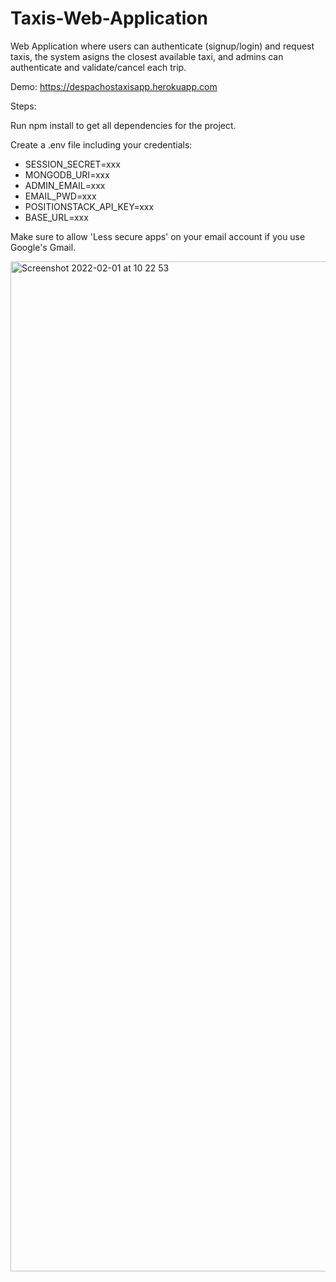 # Taxis-Web-Application

Web Application where users can authenticate (signup/login) and request taxis, the system asigns the closest available taxi, and admins can authenticate and validate/cancel each trip.

Demo: https://despachostaxisapp.herokuapp.com

Steps:

Run npm install to get all dependencies for the project.

Create a .env file including your credentials:

* SESSION_SECRET=xxx
* MONGODB_URI=xxx
* ADMIN_EMAIL=xxx
* EMAIL_PWD=xxx
* POSITIONSTACK_API_KEY=xxx
* BASE_URL=xxx

Make sure to allow 'Less secure apps' on your email account if you use Google's Gmail.

<img width="1616" alt="Screenshot 2022-02-01 at 10 22 53" src="https://user-images.githubusercontent.com/50542132/151942671-e7ce949b-4090-4270-a3ce-289b9199cc0c.png">

